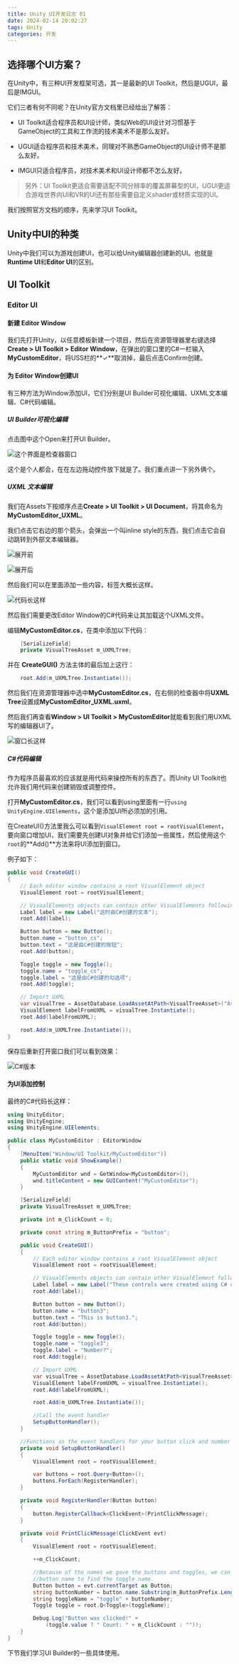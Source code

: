 ```yaml
---
title: Unity UI开发日志 01
date: 2024-02-14 20:02:27
tags: Unity
categories: 开发
---
```


## 选择哪个UI方案？

在Unity中，有三种UI开发框架可选，其一是最新的UI Toolkit，然后是UGUI，最后是IMGUI。

它们三者有何不同呢？在Unity官方文档里已经给出了解答：

+ UI Toolkit适合程序员和UI设计师，类似Web的UI设计对习惯基于GameObject的工具和工作流的技术美术不是那么友好。

+ UGUI适合程序员和技术美术，同理对不熟悉GameObject的UI设计师不是那么友好。

+ IMGUI只适合程序员，对技术美术和UI设计师都不怎么友好。

> 另外：UI Toolkit更适合需要适配不同分辨率的覆盖屏幕型的UI，UGUI更适合游戏世界内UI和VR的UI还有那些需要自定义shader或材质实现的UI。

我们按照官方文档的顺序，先来学习UI Toolkit。

## Unity中UI的种类

Unity中我们可以为游戏创建UI，也可以给Unity编辑器创建新的UI。也就是**Runtime UI**和**Editor UI**的区别。

## UI Toolkit

### Editor UI

#### 新建 Editor Window

我们先打开Unity，以任意模板新建一个项目，然后在资源管理器里右键选择 **Create > UI Toolkit > Editor Window**，在弹出的窗口里的C#一栏输入**MyCustomEditor**，将USS栏的**✓**取消掉，最后点击Confirm创建。

#### 为 Editor Window创建UI

有三种方法为Window添加UI，它们分别是UI Builder可视化编辑、UXML文本编辑、C#代码编辑。

##### UI Builder可视化编辑

点击图中这个Open来打开UI Builder。

![这个界面是检查器窗口](UIBuilder.png)

这个是个人都会，在在左边拖动控件放下就是了。我们重点讲一下另外俩个。

##### UXML 文本编辑

我们在Assets下按顺序点击**Create > UI Toolkit > UI Document**，将其命名为**MyCustomEditor_UXML**。

我们点击它右边的那个箭头，会弹出一个叫inline style的东西，我们点击它会自动跳转到外部文本编辑器。

![展开前](UXML_1.png)

![展开后](UXML_2.png)

然后我们可以在里面添加一些内容，标签大概长这样。

![代码长这样](UXML_code.png)

然后我们需要更改Editor Window的C#代码来让其加载这个UXML文件。

编辑**MyCustomEditor.cs**，在类中添加以下代码：

```csharp
    [SerializeField]
    private VisualTreeAsset m_UXMLTree;
```

并在 **CreateGUI()** 方法主体的最后加上这行：

```csharp
    root.Add(m_UXMLTree.Instantiate());
```

然后我们在资源管理器中选中**MyCustomEditor.cs**，在右侧的检查器中将**UXML Tree**设置成**MyCustomEditor_UXML.uxml**。

然后我们再查看**Window > UI Toolkit > MyCustomEditor**就能看到我们用UXML写的编辑器UI了。

![窗口长这样](UXML_window.png)

##### C#代码编辑

作为程序员最喜欢的应该就是用代码来操控所有的东西了。而Unity UI Toolkit也允许我们用代码来创建销毁或调整控件。

打开**MyCustomEditor.cs**，我们可以看到using里面有一行`using UnityEngine.UIElements`，这个是添加UI所必须加的引用。

在CreateUI()方法里我么可以看到`VisualElement root = rootVisualElement`，要向窗口增加UI，我们需要先创建UI对象并给它们添加一些属性，然后使用这个`root`的**Add()**方法来将UI添加到窗口。

例子如下：

```csharp
public void CreateGUI()
{
    // Each editor window contains a root VisualElement object
    VisualElement root = rootVisualElement;

    // VisualElements objects can contain other VisualElements following a tree hierarchy.
    Label label = new Label("这时由C#创建的文本");
    root.Add(label);

    Button button = new Button();
    button.name = "button_cs";
    button.text = "这是由C#创建的按钮";
    root.Add(button);

    Toggle toggle = new Toggle();
    toggle.name = "toggle_cs";
    toggle.label = "这是由C#创建的勾选项";
    root.Add(toggle);

    // Import UXML
    var visualTree = AssetDatabase.LoadAssetAtPath<VisualTreeAsset>("Assets/Editor/MyCustomEditor.uxml");
    VisualElement labelFromUXML = visualTree.Instantiate();
    root.Add(labelFromUXML);

    root.Add(m_UXMLTree.Instantiate());
}
```

保存后重新打开窗口我们可以看到效果：

![C#版本](csharp_window1.png)

#### 为UI添加控制

最终的C#代码长这样：

```csharp
using UnityEditor;
using UnityEngine;
using UnityEngine.UIElements;

public class MyCustomEditor : EditorWindow
{
    [MenuItem("Window/UI Toolkit/MyCustomEditor")]
    public static void ShowExample()
    {
        MyCustomEditor wnd = GetWindow<MyCustomEditor>();
        wnd.titleContent = new GUIContent("MyCustomEditor");
    }

    [SerializeField]
    private VisualTreeAsset m_UXMLTree;

    private int m_ClickCount = 0;

    private const string m_ButtonPrefix = "button";

    public void CreateGUI()
    {
        // Each editor window contains a root VisualElement object
        VisualElement root = rootVisualElement;

        // VisualElements objects can contain other VisualElement following a tree hierarchy.
        Label label = new Label("These controls were created using C# code.");
        root.Add(label);

        Button button = new Button();
        button.name = "button3";
        button.text = "This is button3.";
        root.Add(button);

        Toggle toggle = new Toggle();
        toggle.name = "toggle3";
        toggle.label = "Number?";
        root.Add(toggle);

        // Import UXML
        var visualTree = AssetDatabase.LoadAssetAtPath<VisualTreeAsset>("Assets/Editor/MyCustomEditor.uxml");
        VisualElement labelFromUXML = visualTree.Instantiate();
        root.Add(labelFromUXML);

        root.Add(m_UXMLTree.Instantiate());

        //Call the event handler
        SetupButtonHandler();
    }

    //Functions as the event handlers for your button click and number counts
    private void SetupButtonHandler()
    {
        VisualElement root = rootVisualElement;

        var buttons = root.Query<Button>();
        buttons.ForEach(RegisterHandler);
    }

    private void RegisterHandler(Button button)
    {
        button.RegisterCallback<ClickEvent>(PrintClickMessage);
    }

    private void PrintClickMessage(ClickEvent evt)
    {
        VisualElement root = rootVisualElement;

        ++m_ClickCount;

        //Because of the names we gave the buttons and toggles, we can use the
        //button name to find the toggle name.
        Button button = evt.currentTarget as Button;
        string buttonNumber = button.name.Substring(m_ButtonPrefix.Length);
        string toggleName = "toggle" + buttonNumber;
        Toggle toggle = root.Q<Toggle>(toggleName);

        Debug.Log("Button was clicked!" +
            (toggle.value ? " Count: " + m_ClickCount : ""));
    }
}
```

下节我们学习UI Builder的一些具体使用。